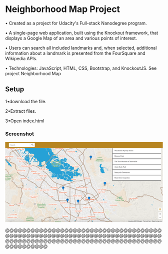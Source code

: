 
<h1>Neighborhood Map Project</h1>


• Created as a project for Udacity's Full-stack Nanodegree program.

• A single-page web application, built using the Knockout framework, that displays a Google Map of an area and various points of interest.

• Users can search all included landmarks and, when selected, additional information about a landmark is presented from the FourSquare and Wikipedia APIs.

• Technologies: JavaScript, HTML, CSS, Bootstrap, and KnockoutJS.
See project Neighborhood Map

<h2>Setup</h2>

1•download the file.

2•Extract files.

3•Open index.html

<h3>Screenshot</h3>

<div align="center">
    <img src="/neighborhoodMAP/neighbourhood-map.png" width="900px"</img> 
</div>

@@@@@@@@@@@@@@@@@@@@@@@@@@@@@@@@@@@@@@@@@@@@@@@@@@@@@@@@@@@@@@@@@@@@@@@@@@@@@@@@@@@@@@@@@@@@@@@@@@@@@@@@@@@@@@@@@@@@@@@@@
